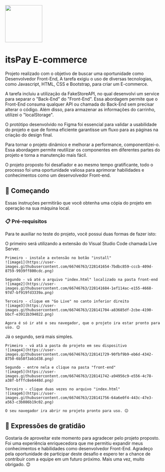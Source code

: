 <img src="https://user-images.githubusercontent.com/66746763/228128204-90c0e67c-44f8-4aee-8dfe-bdf16604e667.png" width="120">

# itsPay E-commerce

Projeto realizado com o objetivo de buscar uma oportunidade como Desenvolvedor Front-End, A tarefa exigiu o uso de diversas tecnologias, como Javascript, HTML, CSS e Bootstrap, para criar um E-commerce.

A tarefa incluiu a utilização da FakeStoreAPI, no qual desenvolvi um service para separar o "Back-End" do "Front-End". Essa abordagem permite que o Front-End consuma qualquer API ou chamada do Back-End sem precisar alterar o código. Além disso, para armazenar as informações do carrinho, utilizei o "localStorage".

O protótipo desenvolvido no Figma foi essencial para validar a usabilidade do projeto e que de forma eficiente garantisse um fluxo para as páginas na criação do design final.

Para tornar o projeto dinâmico e melhorar a performance, componentizei-o. Essa abordagem permite reutilizar os componentes em diferentes partes do projeto e torna a manutenção mais fácil.

O projeto proposto foi desafiador e ao mesmo tempo gratificante, todo o processo foi uma oportunidade valiosa para aprimorar habilidades e conhecimentos como um desenvolvedor Front-end.

## 🚀 Começando

Essas instruções permitirão que você obtenha uma cópia do projeto em operação na sua máquina local.

### 📋 Pré-requisitos

Para te auxiliar no teste do projeto, você possui duas formas de fazer isto:

O primeiro será utilizando a extensão do Visual Studio Code chamada Live Server.

```
Primeiro - instale a extensão no botão "install"
![image1](https://user-images.githubusercontent.com/66746763/228141654-7bdbc859-cccb-409d-8759-9939ff800cdc.png)

Segundo - vá até o arquivo "index.html" localizado na pasta front-end
![image2](https://user-images.githubusercontent.com/66746763/228141684-1ef114ac-e155-4668-97d7-bf919fd3339a.png)

Terceiro - clique em "Go Live" no canto inferior direito
![image3](https://user-images.githubusercontent.com/66746763/228141704-a83685df-2cbe-4190-bbcf-e3911b394022.png)

Agora é só ir até o seu navegador, que o projeto ira estar pronto para uso. 😊
```

Já o segundo, será mais simples.

```
Primeiro - vá atá a pasta do projeto em seu dispositivo
![image4](https://user-images.githubusercontent.com/66746763/228141729-90fbf9b9-eb6d-4342-8750-6b58f3ab1d38.png)

Segundo - entre nela e clique na pasta "front-end"
![image5](https://user-images.githubusercontent.com/66746763/228141742-a94956c9-e556-4c78-a38f-bfffc8e6448d.png)

Terceiro - clique duas vezes no arquivo "index.html"
![image6](https://user-images.githubusercontent.com/66746763/228141756-64a6e0f4-443c-47e3-a563-c3b086b19c02.png)

O seu navegador ira abrir no projeto pronto para uso. 😊
```

## 🎁 Expressões de gratidão
Gostaria de aproveitar este momento para agradecer pelo projeto proposto. Foi uma experiência enriquecedora que me permitiu expandir meus conhecimentos e habilidades como desenvolvedor Front-End. Agradeço pela oportunidade de participar deste desafio e espero ter a chance de contribuir com a equipe em um futuro próximo. Mais uma vez, muito obrigado. 😊
